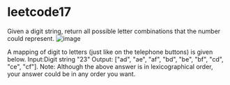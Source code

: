 # leetcode17
Given a digit string, return all possible letter combinations that the number could represent.
![image](http://github.com/irene9adler/leetcode17/images/1.png)

A mapping of digit to letters (just like on the telephone buttons) is given below.
Input:Digit string "23"
Output: ["ad", "ae", "af", "bd", "be", "bf", "cd", "ce", "cf"].
Note:
Although the above answer is in lexicographical order, your answer could be in any order you want.
